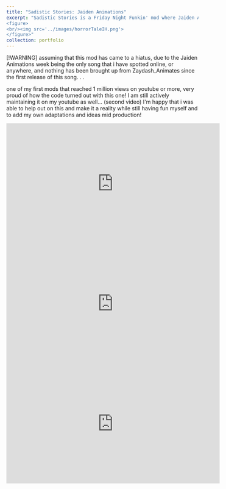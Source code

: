 ```yaml
---
title: "Sadistic Stories: Jaiden Animations"
excerpt: "Sadistic Stories is a Friday Night Funkin' mod where Jaiden Animations, corrupted by the Pibby glitch, becomes the central antagonist. Players, as Boyfriend, team up with characters like TheOdd1sOut to save her, battling through an intense song called Breaking Point in a glitchy, horror-themed environment.
<figure>
<br/><img src='../images/horrorTaleIH.png'>
</figure>"
collection: portfolio
---
```

[!WARNING]
assuming that this mod has came to a hiatus, due to the Jaiden Animations week being the only song that i have spotted online, or anywhere, and nothing has been brought up from Zaydash_Animates since the first release of this song. . .

one of my first mods that reached 1 million views on youtube or more, very proud of how the code turned out with this one! I am still actively maintaining it on my youtube as well... (second video) I'm happy that i was able to help out on this and make it a reality while still having fun myself and to add my own adaptations and ideas mid production!

<iframe width="560" height="315" src="https://www.youtube.com/embed/HGP_R5fsndY?si=TI6SWa5nkpCGMQrI" title="YouTube video player" frameborder="0" allow="accelerometer; autoplay; clipboard-write; encrypted-media; gyroscope; picture-in-picture; web-share" referrerpolicy="strict-origin-when-cross-origin" allowfullscreen></iframe>

<iframe width="560" height="315" src="https://www.youtube.com/embed/3XakZCbBOUw?si=4DJm_1O6D8oUo9Oa" title="YouTube video player" frameborder="0" allow="accelerometer; autoplay; clipboard-write; encrypted-media; gyroscope; picture-in-picture; web-share" referrerpolicy="strict-origin-when-cross-origin" allowfullscreen></iframe>

<iframe width="560" height="315" src="https://www.youtube.com/embed/ksW607Yfq1Q?si=bjvP1Aex9S__rBEt" title="YouTube video player" frameborder="0" allow="accelerometer; autoplay; clipboard-write; encrypted-media; gyroscope; picture-in-picture; web-share" referrerpolicy="strict-origin-when-cross-origin" allowfullscreen></iframe>